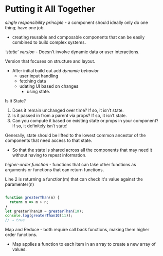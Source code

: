 # Putting it All Together

*single responsibility principle* - a component should ideally only do one thing; have one job.

- creating reusable and composable components that can be easily combined to build complex systems.

*‘static’ version* - Doesn't involve dynamic data or user interactions.

Version that focuses on structure and layout.

- After initial build out add *dynamic behavior*
  - user input handling
  - fetching data
  - udating UI based on changes
    - using state.

Is it State?

1. Does it remain unchanged over time? If so, it isn’t state.
2. Is it passed in from a parent via props? If so, it isn’t state.
3. Can you compute it based on existing state or props in your component? If so, it definitely isn’t state!

Generally, state should be lifted to the lowest common ancestor of the components that need access to that state.
  
- So that the state is shared across all the components that may need it without having to repeat information.

*higher-order function* - functions that can take other functions as arguments or functions that can return functions.
 

Line 2 is returning a function(m) that can check it's value against the paramenter(n)

```javascript

function greaterThan(n) {
  return m => m > n;
}
let greaterThan10 = greaterThan(10);
console.log(greaterThan10(11));
// → true

```

 Map and Reduce - both require call back functions, making them higher order functions.

- Map applies a function to each item in an array to create a new array of values.

